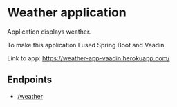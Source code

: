# Weather application

Application displays weather.

To make this application I used Spring Boot and Vaadin.

Link to app: https://weather-app-vaadin.herokuapp.com/

## Endpoints

* [/weather](https://weather-app-vaadin.herokuapp.com/weather)
